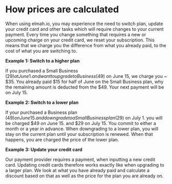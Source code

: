 # How prices are calculated

When using elmah.io, you may experience the need to switch plan, update your credit card and other tasks which will require changes to your current payment. Every time you change something that requires a new or upcoming charge on your credit card, we reset your subscription. This means that we charge you the difference from what you already paid, to the cost of what you are switching to.

**Example 1: Switch to a higher plan**

If you purchased a Small Business ($29) at June 1. and want to upgrade to Business ($49) on June 15, we charge you ~ $35. You already paid $15 for half of June on the Small Business plan, why the remaining amount is deducted from the $49. Your next payment will be on July 15.

**Example 2: Switch to a lower plan**

If your purchased a Business plan ($49) on June 15. and downgrade to a Small Business plan ($29) on July 1. you will be charged $49 on June 15. and $29 on July 15. You commit to either a month or a year in advance. When downgrading to a lower plan, you will stay on the current plan until your subscription is renewed. When that happens, you are charged the price of the lower plan.

**Example 3: Update your credit card**

Our payment provider requires a payment, when inputting a new credit card. Updating credit cards therefore works exactly like when upgrading to a larger plan. We look at what you have already paid and calculate a discount based on that as well as the price for the plan you are already on.
